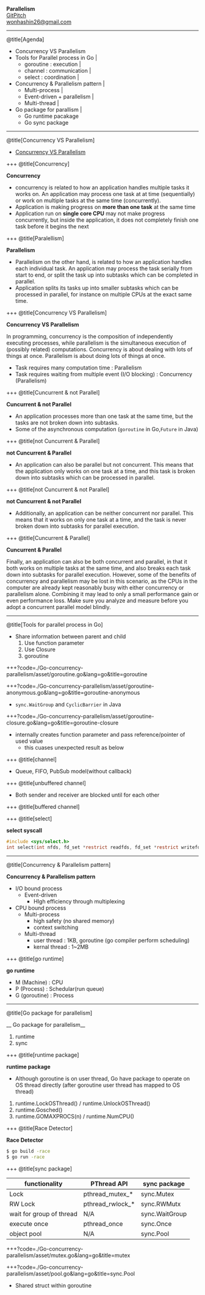 __Parallelism__<br />
[GitPitch](https://gitpitch.com/wonha/presentation/master?p=concurrency#/)<br />
wonhashin26@gmail.com

---
@title[Agenda]

- Concurrency VS Parallelism
- Tools for Parallel process in Go |
    - goroutine : execution |
    - channel : communication |
    - select : coordination |
- Concurrency & Parallelism pattern |
    - Multi-process |
    - Event-driven + parallelism |
    - Multi-thread |
- Go package for parallism |
  - Go runtime pacakage
  - Go sync package

---
@title[Concurrency VS Parallelism]

- [Concurrency VS Parallelism](http://tutorials.jenkov.com/java-concurrency/concurrency-vs-parallelism.html)

+++
@title[Concurrency]

__Concurrency__

- concurrency is related to how an application handles multiple tasks it works on. An application may process one task at at time (sequentially) or work on multiple tasks at the same time (concurrently).
- Application is making progress on __more than one task__ at the same time
- Application run on __single core CPU__ may not make progress concurrently, but inside the application, it does not completely finish one task before it begins the next

+++
@title[Paralellism]

__Parallelism__

- Parallelism on the other hand, is related to how an application handles each individual task. An application may process the task serially from start to end, or split the task up into subtasks which can be completed in parallel.
- Application splits its tasks up into smaller subtasks which can be processed in parallel, for instance on multiple CPUs at the exact same time.

+++
@title[Concurrency VS Parallelism]

__Concurrency VS Parallelism__

In programming, concurrency is the composition of independently executing processes, while parallelism is the simultaneous execution of (possibly related) computations. Concurrency is about dealing with lots of things at once. Parallelism is about doing lots of things at once.

- Task requires many computation time : Parallelism
- Task requires waiting from multiple event (I/O blocking) : Concurrency (Parallelism)

+++
@title[Cuncurrent & not Parallel]

__Cuncurrent & not Parallel__

- An application processes more than one task at the same time, but the tasks are not broken down into subtasks.
- Some of the asynchronous computation (`goroutine` in Go,`Future` in Java)

+++
@title[not Cuncurrent & Parallel]

__not Cuncurrent & Parallel__

- An application can also be parallel but not concurrent. This means that the application only works on one task at a time, and this task is broken down into subtasks which can be processed in parallel.

+++
@title[not Cuncurrent & not Parallel]

__not Cuncurrent & not Parallel__

- Additionally, an application can be neither concurrent nor parallel. This means that it works on only one task at a time, and the task is never broken down into subtasks for parallel execution.

+++
@title[Cuncurrent & Parallel]

__Cuncurrent & Parallel__

Finally, an application can also be both concurrent and parallel, in that it both works on multiple tasks at the same time, and also breaks each task down into subtasks for parallel execution. However, some of the benefits of concurrency and parallelism may be lost in this scenario, as the CPUs in the computer are already kept reasonably busy with either concurrency or parallelism alone. Combining it may lead to only a small performance gain or even performance loss. Make sure you analyze and measure before you adopt a concurrent parallel model blindly.

---
@title[Tools for parallel process in Go]

- Share information between parent and child
    1. Use function parameter
    1. Use Closure
    1. goroutine

+++?code=./Go-concurrency-parallelism/asset/goroutine.go&lang=go&title=goroutine

+++?code=./Go-concurrency-parallelism/asset/goroutine-anonymous.go&lang=go&title=goroutine-anonymous
- `sync.WaitGroup` and `CyclicBarrier` in Java

+++?code=./Go-concurrency-parallelism/asset/goroutine-closure.go&lang=go&title=goroutine-closure
- internally creates function parameter and pass reference/pointer of used value
    - this cuases unexpected result as below

+++
@title[channel]

- Queue, FIFO, PubSub model(without callback)

+++
@title[unbuffered channel]

- Both sender and receiver are blocked until for each other

+++
@title[buffered channel]

+++
@title[select]

__select syscall__

```c
#include <sys/select.h>
int select(int nfds, fd_set *restrict readfds, fd_set *restrict writefds, fd_set *restrict errorfds, struct timeval *restrict timeout);
```

---
@title[Concurrency & Parallelism pattern]

__Concurrency & Parallelism pattern__

- I/O bound process
    - Event-driven
        - HIgh efficiency through multiplexing
- CPU bound process
    - Multi-process
        - high safety (no shared memory)
        - context switching
    - Multi-thread
        - user thread : 1KB, goroutine (go compiler perform scheduling)
        - kernal thread : 1~2MB

+++
@title[go runtime]

__go runtime__

- M (Machine) : CPU
- P (Process) : Schedular(run queue)
- G (goroutine) : Process

---
@title[Go package for parallelism]

__ Go package for parallelism__

1. runtime
2. sync

+++
@title[runtime package]

__runtime package__

- Although goroutine is on user thread, Go have package to operate on OS thread directly (after goroutine user thread has mapped to OS thread)
1. runtime.LockOSThread() / runtime.UnlockOSThread()
2. runtime.Gosched()
3. runtime.GOMAXPROCS(n) / runtime.NumCPU()

+++
@title[Race Detector]

__Race Detector__

```bash
$ go build -race
$ go run -race
```

+++
@title[sync package]

functionality | PThread API | sync package
--- | --- | ---
Lock | pthread_mutex_* | sync.Mutex
RW Lock | pthread_rwlock_* | sync.RWMutx
wait for group of thread | N/A | sync.WaitGroup
execute once | pthread_once | sync.Once
object pool | N/A | sync.Pool

+++?code=./Go-concurrency-parallelism/asset/mutex.go&lang=go&title=mutex

+++?code=./Go-concurrency-parallelism/asset/pool.go&lang=go&title=sync.Pool
- Shared struct within goroutine
